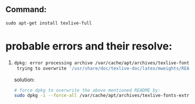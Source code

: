 ## Command:

`sudo apt-get install texlive-full`

# probable errors and their resolve:

1. ```bash
   dpkg: error processing archive /var/cache/apt/archives/texlive-fonts-extra-doc_2018.20180505-1~16.04.york0_all.deb (--unpack):
    trying to overwrite '/usr/share/doc/texlive-doc/latex/mweights/README', which is also in package texlive-latex-extra-doc 2015.20160320-1
   ```

   solution:

   ```bash
   # force dpkg to overwrite the above mentioned README by:
   sudo dpkg -i --force-all /var/cache/apt/archives/texlive-fonts-extra-doc_2018.20180505-1~16.04.york0_all.deb
   ```

   